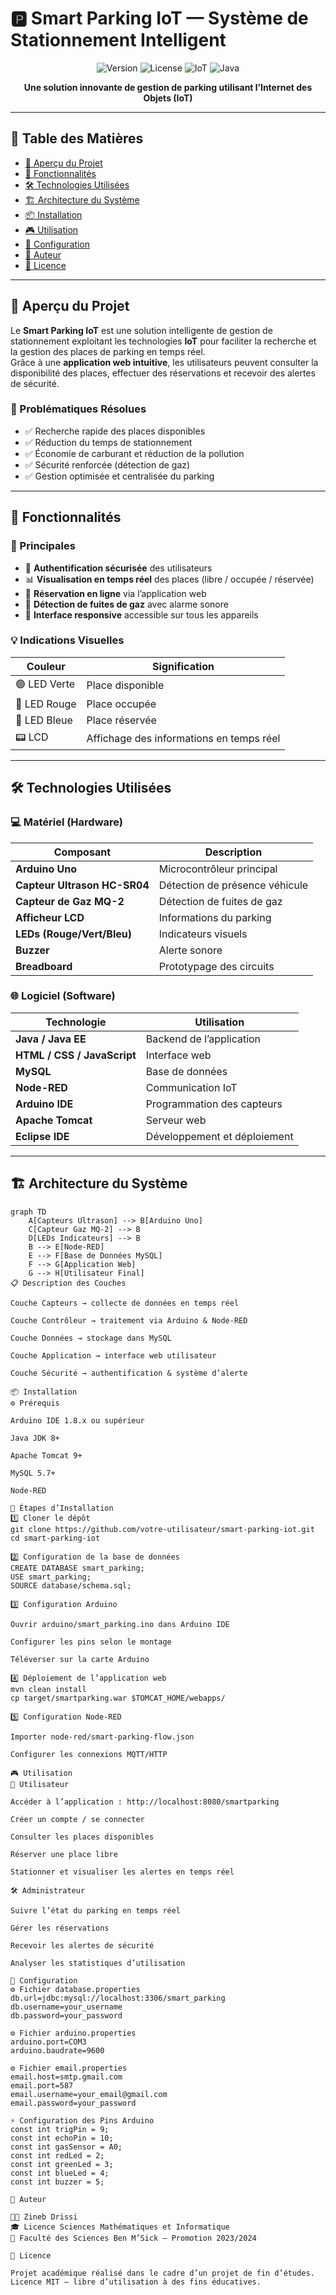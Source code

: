 # 🅿️ Smart Parking IoT — Système de Stationnement Intelligent

<div align="center">

![Version](https://img.shields.io/badge/version-1.0.0-blue.svg)
![License](https://img.shields.io/badge/license-MIT-green.svg)
![IoT](https://img.shields.io/badge/plateforme-IoT-orange.svg)
![Java](https://img.shields.io/badge/langage-Java-red.svg)

**Une solution innovante de gestion de parking utilisant l’Internet des Objets (IoT)**

</div>

---

## 📖 Table des Matières
- [🎯 Aperçu du Projet](#-aperçu-du-projet)
- [🚀 Fonctionnalités](#-fonctionnalités)
- [🛠️ Technologies Utilisées](#️-technologies-utilisées)
- [🏗️ Architecture du Système](#️-architecture-du-système)
- [📦 Installation](#-installation)
- [🎮 Utilisation](#-utilisation)
- [🔧 Configuration](#-configuration)
- [👥 Auteur](#-auteur)
- [📄 Licence](#-licence)

---

## 🎯 Aperçu du Projet

Le **Smart Parking IoT** est une solution intelligente de gestion de stationnement exploitant les technologies **IoT** pour faciliter la recherche et la gestion des places de parking en temps réel.  
Grâce à une **application web intuitive**, les utilisateurs peuvent consulter la disponibilité des places, effectuer des réservations et recevoir des alertes de sécurité.

### 🌟 Problématiques Résolues
- ✅ Recherche rapide des places disponibles  
- ✅ Réduction du temps de stationnement  
- ✅ Économie de carburant et réduction de la pollution  
- ✅ Sécurité renforcée (détection de gaz)  
- ✅ Gestion optimisée et centralisée du parking  

---

## 🚀 Fonctionnalités

### 🔑 Principales
- 🔐 **Authentification sécurisée** des utilisateurs  
- 📊 **Visualisation en temps réel** des places (libre / occupée / réservée)  
- 📅 **Réservation en ligne** via l’application web  
- 🚨 **Détection de fuites de gaz** avec alarme sonore  
- 📱 **Interface responsive** accessible sur tous les appareils  

### 💡 Indications Visuelles
| Couleur | Signification |
|----------|---------------|
| 🟢 LED Verte | Place disponible |
| 🔴 LED Rouge | Place occupée |
| 🔵 LED Bleue | Place réservée |
| 📟 LCD | Affichage des informations en temps réel |

---

## 🛠️ Technologies Utilisées

### 💻 **Matériel (Hardware)**
| Composant | Description |
|-----------|-------------|
| **Arduino Uno** | Microcontrôleur principal |
| **Capteur Ultrason HC-SR04** | Détection de présence véhicule |
| **Capteur de Gaz MQ-2** | Détection de fuites de gaz |
| **Afficheur LCD** | Informations du parking |
| **LEDs (Rouge/Vert/Bleu)** | Indicateurs visuels |
| **Buzzer** | Alerte sonore |
| **Breadboard** | Prototypage des circuits |

### 🌐 **Logiciel (Software)**
| Technologie | Utilisation |
|-------------|-------------|
| **Java / Java EE** | Backend de l’application |
| **HTML / CSS / JavaScript** | Interface web |
| **MySQL** | Base de données |
| **Node-RED** | Communication IoT |
| **Arduino IDE** | Programmation des capteurs |
| **Apache Tomcat** | Serveur web |
| **Eclipse IDE** | Développement et déploiement |

---

## 🏗️ Architecture du Système

```mermaid
graph TD
    A[Capteurs Ultrason] --> B[Arduino Uno]
    C[Capteur Gaz MQ-2] --> B
    D[LEDs Indicateurs] --> B
    B --> E[Node-RED]
    E --> F[Base de Données MySQL]
    F --> G[Application Web]
    G --> H[Utilisateur Final]
📋 Description des Couches

Couche Capteurs → collecte de données en temps réel

Couche Contrôleur → traitement via Arduino & Node-RED

Couche Données → stockage dans MySQL

Couche Application → interface web utilisateur

Couche Sécurité → authentification & système d’alerte

📦 Installation
⚙️ Prérequis

Arduino IDE 1.8.x ou supérieur

Java JDK 8+

Apache Tomcat 9+

MySQL 5.7+

Node-RED

🧩 Étapes d’Installation
1️⃣ Cloner le dépôt
git clone https://github.com/votre-utilisateur/smart-parking-iot.git
cd smart-parking-iot

2️⃣ Configuration de la base de données
CREATE DATABASE smart_parking;
USE smart_parking;
SOURCE database/schema.sql;

3️⃣ Configuration Arduino

Ouvrir arduino/smart_parking.ino dans Arduino IDE

Configurer les pins selon le montage

Téléverser sur la carte Arduino

4️⃣ Déploiement de l’application web
mvn clean install
cp target/smartparking.war $TOMCAT_HOME/webapps/

5️⃣ Configuration Node-RED

Importer node-red/smart-parking-flow.json

Configurer les connexions MQTT/HTTP

🎮 Utilisation
👤 Utilisateur

Accéder à l’application : http://localhost:8080/smartparking

Créer un compte / se connecter

Consulter les places disponibles

Réserver une place libre

Stationner et visualiser les alertes en temps réel

🛠️ Administrateur

Suivre l’état du parking en temps réel

Gérer les réservations

Recevoir les alertes de sécurité

Analyser les statistiques d’utilisation

🔧 Configuration
⚙️ Fichier database.properties
db.url=jdbc:mysql://localhost:3306/smart_parking
db.username=your_username
db.password=your_password

⚙️ Fichier arduino.properties
arduino.port=COM3
arduino.baudrate=9600

⚙️ Fichier email.properties
email.host=smtp.gmail.com
email.port=587
email.username=your_email@gmail.com
email.password=your_password

⚡ Configuration des Pins Arduino
const int trigPin = 9;
const int echoPin = 10;
const int gasSensor = A0;
const int redLed = 2;
const int greenLed = 3;
const int blueLed = 4;
const int buzzer = 5;

👥 Auteur

👩‍💻 Zineb Drissi
🎓 Licence Sciences Mathématiques et Informatique
📍 Faculté des Sciences Ben M’Sick — Promotion 2023/2024

📄 Licence

Projet académique réalisé dans le cadre d’un projet de fin d’études.
Licence MIT — libre d’utilisation à des fins éducatives.